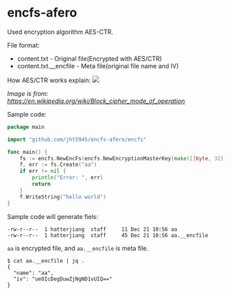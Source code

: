 # encfs-afero


Used encryption algorithm AES-CTR.

File format:
* content.txt - Original file(Encrypted with AES/CTR)
* content.txt.__encfile - Meta file(original file name and IV)

How AES/CTR works explain:
![](https://cdn.hatter.ink/doc/8040_C1F546BC3AAE30214894156E47DED0A1/ctr-encryption.png)

_Image is from: https://en.wikipedia.org/wiki/Block_cipher_mode_of_operation_


Sample code:
```go
package main

import "github.com/jht5945/encfs-afero/encfs"

func main() {
	fs := encfs.NewEncFs(encfs.NewEncryptionMasterKey(make([]byte, 32)))
	f, err := fs.Create("aa")
	if err != nil {
		println("Error: ", err)
		return
	}
	f.WriteString("hello world")
}
```

Sample code will generate fiels:
```shell
-rw-r--r--  1 hatterjiang  staff     11 Dec 21 10:56 aa
-rw-r--r--  1 hatterjiang  staff     45 Dec 21 10:56 aa.__encfile
```

`aa` is encrypted file, and `aa.__encfile` is meta file.

```shell
$ cat aa.__encfile | jq .
{
  "name": "aa",
  "iv": "ue0IcDegDuwZjNgND1vUIQ=="
}
```

